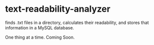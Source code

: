 # text-readability-analyzer
finds .txt files in a directory, calculates their readability, and stores that information in a MySQL database.

One thing at a time. Coming Soon.
